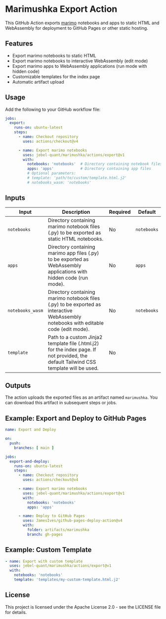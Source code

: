 # Marimushka Export Action

This GitHub Action exports [marimo](https://marimo.io) notebooks and apps
to static HTML and WebAssembly for deployment to GitHub Pages or other static hosting.

## Features

- Export marimo notebooks to static HTML
- Export marimo notebooks to interactive WebAssembly (edit mode)
- Export marimo apps to WebAssembly applications (run mode with hidden code)
- Customizable templates for the index page
- Automatic artifact upload

## Usage

Add the following to your GitHub workflow file:

```yaml
jobs:
  export:
    runs-on: ubuntu-latest
    steps:
      - name: Checkout repository
        uses: actions/checkout@v4

      - name: Export marimo notebooks
        uses: jebel-quant/marimushka/actions/export@v1
        with:
          notebooks: 'notebooks'  # Directory containing notebook files
          apps: 'apps'            # Directory containing app files
          # Optional parameters:
          # template: 'path/to/custom/template.html.j2'
          # notebooks_wasm: 'notebooks'
```

## Inputs

| Input | Description | Required | Default |
|-------|-------------|----------|---------|
| `notebooks` | Directory containing marimo notebook files (.py) to be exported as static HTML notebooks. | No | `notebooks` |
| `apps` | Directory containing marimo app files (.py) to be exported as WebAssembly applications with hidden code (run mode). | No | `apps` |
| `notebooks_wasm` | Directory containing marimo notebook files (.py) to be exported as interactive WebAssembly notebooks with editable code (edit mode). | No | `notebooks` |
| `template` | Path to a custom Jinja2 template file (.html.j2) for the index page. If not provided, the default Tailwind CSS template will be used. | No | |

## Outputs

The action uploads the exported files as an artifact named `marimushka`.
You can download this artifact in subsequent steps or jobs.

## Example: Export and Deploy to GitHub Pages

```yaml
name: Export and Deploy

on:
  push:
    branches: [ main ]

jobs:
  export-and-deploy:
    runs-on: ubuntu-latest
    steps:
      - name: Checkout repository
        uses: actions/checkout@v4

      - name: Export marimo notebooks
        uses: jebel-quant/marimushka/actions/export@v1
        with:
          notebooks: 'notebooks'
          apps: 'apps'

      - name: Deploy to GitHub Pages
        uses: JamesIves/github-pages-deploy-action@v4
        with:
          folder: artifacts/marimushka
          branch: gh-pages
```

## Example: Custom Template

```yaml
- name: Export with custom template
  uses: jebel-quant/marimushka/actions/export@v1
  with:
    notebooks: 'notebooks'
    template: 'templates/my-custom-template.html.j2'
```

## License

This project is licensed under the Apache License 2.0 - see the
LICENSE file for details.
